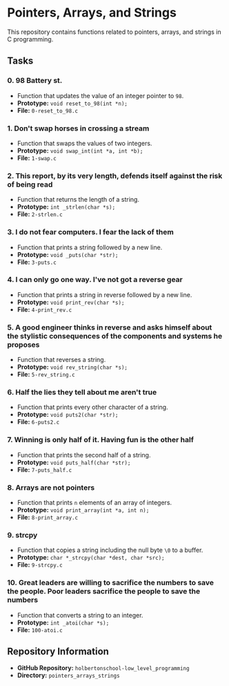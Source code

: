 # Pointers, Arrays, and Strings

This repository contains functions related to pointers, arrays, and strings in C programming.

## Tasks

### 0. 98 Battery st.
- Function that updates the value of an integer pointer to `98`.
- **Prototype:** `void reset_to_98(int *n);`
- **File:** `0-reset_to_98.c`

### 1. Don't swap horses in crossing a stream
- Function that swaps the values of two integers.
- **Prototype:** `void swap_int(int *a, int *b);`
- **File:** `1-swap.c`

### 2. This report, by its very length, defends itself against the risk of being read
- Function that returns the length of a string.
- **Prototype:** `int _strlen(char *s);`
- **File:** `2-strlen.c`

### 3. I do not fear computers. I fear the lack of them
- Function that prints a string followed by a new line.
- **Prototype:** `void _puts(char *str);`
- **File:** `3-puts.c`

### 4. I can only go one way. I've not got a reverse gear
- Function that prints a string in reverse followed by a new line.
- **Prototype:** `void print_rev(char *s);`
- **File:** `4-print_rev.c`

### 5. A good engineer thinks in reverse and asks himself about the stylistic consequences of the components and systems he proposes
- Function that reverses a string.
- **Prototype:** `void rev_string(char *s);`
- **File:** `5-rev_string.c`

### 6. Half the lies they tell about me aren't true
- Function that prints every other character of a string.
- **Prototype:** `void puts2(char *str);`
- **File:** `6-puts2.c`

### 7. Winning is only half of it. Having fun is the other half
- Function that prints the second half of a string.
- **Prototype:** `void puts_half(char *str);`
- **File:** `7-puts_half.c`

### 8. Arrays are not pointers
- Function that prints `n` elements of an array of integers.
- **Prototype:** `void print_array(int *a, int n);`
- **File:** `8-print_array.c`

### 9. strcpy
- Function that copies a string including the null byte `\0` to a buffer.
- **Prototype:** `char *_strcpy(char *dest, char *src);`
- **File:** `9-strcpy.c`

### 10. Great leaders are willing to sacrifice the numbers to save the people. Poor leaders sacrifice the people to save the numbers
- Function that converts a string to an integer.
- **Prototype:** `int _atoi(char *s);`
- **File:** `100-atoi.c`

## Repository Information
- **GitHub Repository:** `holbertonschool-low_level_programming`
- **Directory:** `pointers_arrays_strings`
